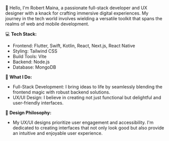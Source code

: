 👋 Hello, I'm Robert Maina, a passionate full-stack developer and UX designer with a knack for crafting immersive digital experiences. My journey in the tech world involves wielding a versatile toolkit that spans the realms of web and mobile development.

💻 __Tech Stack:__
  - Frontend:  Flutter, Swift, Kotlin, React, Next.js, React Native
  - Styling: Tailwind CSS
  - Build Tools: Vite
  - Backend: Node.js
  -  Database: MongoDB

🚀 __What I Do:__
  - Full-Stack Development: I bring ideas to life by seamlessly blending the frontend magic with robust backend solutions.
  - UX/UI Design: I believe in creating not just functional but delightful and user-friendly interfaces.
    
🎨 __Design Philosophy:__
  - My UX/UI designs prioritize user engagement and accessibility. I'm dedicated to creating interfaces that not only look good but also provide an intuitive and enjoyable user experience.
